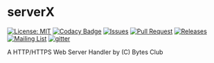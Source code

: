 serverX
================

[![License: MIT](https://img.shields.io/badge/License-Apache-blue.svg)](https://raw.githubusercontent.com/BytesClub/serverX/master/LICENSE)
[![Codacy Badge](https://api.codacy.com/project/badge/Grade/73b7308c3101417d81e09a9dac1d4032)](https://www.codacy.com/app/BytesClub/serverX?utm_source=github.com&amp;utm_medium=referral&amp;utm_content=BytesClub/serverX&amp;utm_campaign=Badge_Grade)
[![Issues](https://img.shields.io/github/issues/BytesClub/serverX.svg)](https://github.com/BytesClub/serverX/issues)
[![Pull Request](https://img.shields.io/github/issues-pr/BytesClub/serverX.svg)](https://github.com/BytesClub/serverX/pulls)
[![Releases](https://img.shields.io/github/release/BytesClub/serverX.svg)](https://github.com/BytesClub/serverX/releases)
[![Mailing List](https://img.shields.io/badge/Mailing%20List-BytesClub-blue.svg)](mailto:bytes-club@googlegroups.com)
[![gitter](https://badges.gitter.im/gitterHQ/gitterHQ.github.io.svg)](https://gitter.im/Bytes_Club/General)


A HTTP/HTTPS Web Server Handler by (C) Bytes Club
